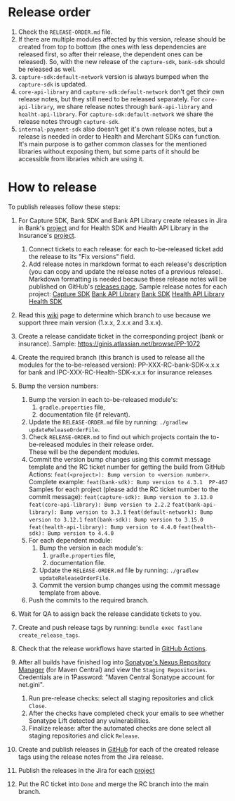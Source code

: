 # Release order
1. Check the `RELEASE-ORDER.md` file.
2. If there are multiple modules affected by this version, release should be created from top to bottom
   (the ones with less dependencies are released first, so after their release, the dependent ones can be released). 
   So, with the new release of the `capture-sdk`, `bank-sdk` should be released as well.
3. `capture-sdk:default-network` version is always bumped when the `capture-sdk` is updated.
4. `core-api-library` and `capture-sdk:default-network` don't get their own release notes, but they still need to be released separately. 
   For `core-api-library`, we share release notes through `bank-api-library` and `healht-api-library`. 
   For `capture-sdk:default-network` we share the release notes through `capture-sdk`.
5. `internal-payment-sdk` also doesn't get it's own release notes, but a release is needed in order to Health and Merchant SDKs can function.
   It's main purpose is to gather common classes for the mentioned libraries without exposing them, 
   but some parts of it should be accessible from libraries which are using it.


# How to release
To publish releases follow these steps:
1. For Capture SDK, Bank SDK and Bank API Library create releases in Jira in Bank's [project](https://ginis.atlassian.net/projects/PP?orderField=RANK&selectedItem=com.atlassian.jira.jira-projects-plugin:release-page&status=released-unreleased) and 
   for Health SDK and Health API Library in the Insurance's [project](https://ginis.atlassian.net/projects/IPC?selectedItem=com.atlassian.jira.jira-projects-plugin:release-page). 
   1. Connect tickets to each release: for each to-be-released ticket add the release to its "Fix versions" field.
   2. Add release notes in markdown format to each release's description (you can copy and update the release notes of a previous release).  
      Markdown formatting is needed because these release notes will be published on GitHub's [releases page](https://github.com/gini/gini-mobile-android/releases).
      Sample release notes for each project:
         [Capture SDK](https://github.com/gini/gini-mobile-android/releases/tag/capture-sdk%3B3.14.0)
         [Bank API Library](https://github.com/gini/gini-mobile-android/releases/tag/bank-api-library%3B3.5.0)
         [Bank SDK](https://github.com/gini/gini-mobile-android/releases/tag/bank-sdk%3B3.17.0)
         [Health API Library](https://github.com/gini/gini-mobile-android/releases/tag/health-api-library%3B5.3.0)
         [Health SDK](https://github.com/gini/gini-mobile-android/releases/tag/health-sdk%3B5.3.0)
         
2. Read this [wiki](https://ginis.atlassian.net/wiki/spaces/PLMO/pages/83787798/Support+multiple+Android+SDK+and+library+versions+parallely) page to determine which branch to use because we support three main version (1.x.x, 2.x.x and 3.x.x).
3. Create a release candidate ticket in the corresponding project (bank or insurance). 
   Sample: https://ginis.atlassian.net/browse/PP-1072
4. Create the required branch (this branch is used to release all the modules for the to-be-released version): 
   PP-XXX-RC-bank-SDK-x.x.x for bank and IPC-XXX-RC-Health-SDK-x.x.x for insurance releases
5. Bump the version numbers:
   1. Bump the version in each to-be-released module's:
       1. `gradle.properties` file,
       2. documentation file (if relevant).
   2. Update the `RELEASE-ORDER.md` file by running: `./gradlew updateReleaseOrderFile`.
   3. Check `RELEASE-ORDER.md` to find out which projects contain the to-be-released modules in their release order.  
      These will be the dependent modules.
   4. Commit the version bump changes using this commit message template and the RC ticket number for getting the build from GitHub Actions: 
      `feat(<project>): Bump version to <version number>`.  
      Complete example: 
      `feat(bank-sdk): Bump version to 4.3.1 
                PP-467`
      Samples for each project (please add the RC ticket number to the commit message):
      `feat(capture-sdk): Bump version to 3.13.0`
      `feat(core-api-library): Bump version to 2.2.2`
      `feat(bank-api-library): Bump version to 3.3.1`
      `feat(default-network): Bump version to 3.12.1`
      `feat(bank-sdk): Bump version to 3.15.0`
      `feat(health-api-library): Bump version to 4.4.0`
      `feat(health-sdk): Bump version to 4.4.0`
   5. For each dependent module:
      1. Bump the version in each module's:
          1. `gradle.properties` file,
          2. documentation file.
      2. Update the `RELEASE-ORDER.md` file by running: `./gradlew updateReleaseOrderFile`.
      3. Commit the version bump changes using the commit message template from above.
   6. Push the commits to the required branch.
6. Wait for QA to assign back the release candidate tickets to you. 
7. Create and push release tags by running: `bundle exec fastlane create_release_tags`.
8. Check that the release workflows have started in [GitHub Actions](https://github.com/gini/gini-mobile-android/actions). 
9. After all builds have finished log into [Sonatype's Nexus Repository Manager](https://oss.sonatype.org/#welcome)
   (for Maven Central) and view the `Staging Repositories`. Credentials are in 1Password: "Maven Central Sonatype account for net.gini".
   1. Run pre-release checks: select all staging repositories and click `Close`.
   2. After the checks have completed check your emails to see whether Sonatype Lift detected any vulnerabilities.
   3. Finalize release: after the automated checks are done select all staging repositories and click `Release`.
10. Create and publish releases in [GitHub](https://github.com/gini/gini-mobile-android/releases) for each of the created release tags using the release notes from the Jira release.
11. Publish the releases in the Jira for each [project](https://ginis.atlassian.net/projects/PP?orderField=RANK&selectedItem=com.atlassian.jira.jira-projects-plugin%3Arelease-page&status=released-unreleased)
12. Put the RC ticket into `Done` and merge the RC branch into the main branch.